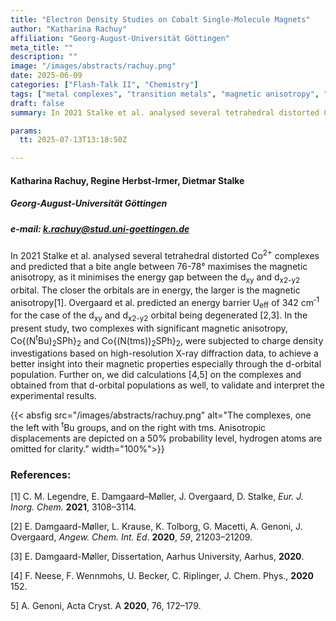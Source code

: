 ```yaml
---
title: "Electron Density Studies on Cobalt Single-Molecule Magnets"
author: "Katharina Rachuy"
affiliation: "Georg-August-Universität Göttingen"
meta_title: ""
description: ""
image: "/images/abstracts/rachuy.png"
date: 2025-06-09
categories: ["Flash-Talk II", "Chemistry"]
tags: ["metal complexes", "transition metals", "magnetic anisotropy", "X-ray diffraction", "charge density", "DFT", "d-orbital population"]
draft: false
summary: In 2021 Stalke et al. analysed several tetrahedral distorted Co2+ complexes and predicted that a bite angle between 76-78° maximises the magnetic anisotropy, as it minimises the energy gap between the dxy and dx2-y2 orbital. The closer the orbitals are in energy, the larger is the magnetic anisotropy

params:
  tt: 2025-07-13T13:18:50Z

---
```


#### Katharina Rachuy, Regine Herbst-Irmer, Dietmar Stalke

##### Georg-August-Universität Göttingen

##### e-mail: k.rachuy@stud.uni-goettingen.de 

In 2021 Stalke et al. analysed several tetrahedral distorted
Co<sup>2+</sup> complexes and predicted that a bite angle between 76-78°
maximises the magnetic anisotropy, as it minimises the energy gap
between the d<sub>xy</sub> and d<sub>x2-y2</sub> orbital. The closer the
orbitals are in energy, the larger is the magnetic anisotropy\[1\].
Overgaard et al. predicted an energy barrier U<sub>eff</sub> of
342 cm<sup>‑1</sup> for the case of the d<sub>xy</sub> and
d<sub>x2-y2</sub> orbital being degenerated \[2,3\]. In the present
study, two complexes with significant magnetic anisotropy,
Co{(N<sup>t</sup>Bu)<sub>2</sub>SPh}<sub>2</sub> and
Co{(N(tms))<sub>2</sub>SPh}<sub>2</sub>, were subjected to charge
density investigations based on high-resolution X-ray diffraction data,
to achieve a better insight into their magnetic properties especially
through the d-orbital population. Further on, we did calculations
\[4,5\] on the complexes and obtained from that d-orbital populations as
well, to validate and interpret the experimental results.

{{< absfig src="/images/abstracts/rachuy.png" alt="The complexes, one the left with <sup>t</sup>Bu groups, and on the right with tms. Anisotropic displacements are depicted on a 50% probability level, hydrogen atoms are omitted for clarity." width="100%">}}

### References:

[1] C. M. Legendre, E. Damgaard–Møller, J. Overgaard, D. Stalke, *Eur. J. Inorg. Chem.* **2021**, 3108–3114.

[2] E. Damgaard-Møller, L. Krause, K. Tolborg, G. Macetti, A. Genoni, J. Overgaard, *Angew. Chem. Int. Ed*. **2020**, *59*, 21203–21209.

[3] E. Damgaard-Møller, Dissertation, Aarhus University, Aarhus, **2020**.

[4] F. Neese, F. Wennmohs, U. Becker, C. Riplinger, J. Chem. Phys., **2020** 152.

5] A. Genoni, Acta Cryst. A **2020**, 76, 172–179.
